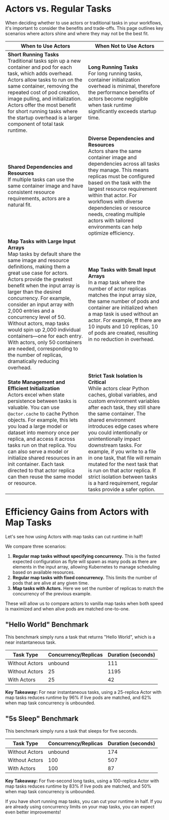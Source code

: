 # Actors vs. Regular Tasks

When deciding whether to use actors or traditional tasks in your workflows, it's important to consider the benefits 
and trade-offs. This page outlines key scenarios where actors shine and where they may not be the best fit.

| <span style="font-size:16px;">When to Use Actors</span>                                                                                                                                                                                                                                                                                                                                                                                                                                                                                                    | <span style="font-size:16px;">When Not to Use Actors</span>                                                                                                                                                                                                                                                                                                                                                                                                                                                                                                   |
|------------------------------------------------------------------------------------------------------------------------------------------------------------------------------------------------------------------------------------------------------------------------------------------------------------------------------------------------------------------------------------------------------------------------------------------------------------------------------------------------------------------------------------------------------------|---------------------------------------------------------------------------------------------------------------------------------------------------------------------------------------------------------------------------------------------------------------------------------------------------------------------------------------------------------------------------------------------------------------------------------------------------------------------------------------------------------------------------------------------------------------|
| **Short Running Tasks**<br>Traditional tasks spin up a new container and pod for each task, which adds overhead. Actors allow tasks to run on the same container, removing the repeated cost of pod creation, image pulling, and initialization. Actors offer the most benefit for short running tasks where the startup overhead is a larger component of total task runtime.                                                                                                                                                                             | **Long Running Tasks**<br>For long running tasks, container initialization overhead is minimal, therefore the performance benefits of actors become negligible when task runtime significantly exceeds startup time.                                                                                                                                                                                                                                                                                                                                          |
| **Shared Dependencies and Resources**<br>If multiple tasks can use the same container image and have consistent resource requirements, actors are a natural fit.                                                                                                                                                                                                                                                                                                                                                                                           | **Diverse Dependencies and Resources**<br>Actors share the same container image and dependencies across all tasks they manage. This means replicas must be configured based on the task with the largest resource requirement within that actor. For workflows with diverse dependencies or resource needs, creating multiple actors with tailored environments can help optimize efficiency.                                                                                                                                                                                                                                                                                                                 |
| **Map Tasks with Large Input Arrays**<br>Map tasks by default share the same image and resource definitions, making them a great use case for actors. Actors provide the greatest benefit when the input array is larger than the desired concurrency. For example, consider an input array with 2,000 entries and a concurrency level of 50. Without actors, map tasks would spin up 2,000 individual containers—one for each entry. With actors, only 50 containers are needed, corresponding to the number of replicas, dramatically reducing overhead. | **Map Tasks with Small Input Arrays**<br>In a map task where the number of actor replicas matches the input array size, the same number of pods and container are initialized when a map task is used without an actor. For example, ff there are 10 inputs and 10 replicas, 10 of pods are created, resulting in no reduction in overhead.                                                                                                                                                                                                                   |
| **State Management and Efficient Initialization**<br>Actors excel when state persistence between tasks is valuable. You can use `@actor.cache` to cache Python objects. For example, this lets you load a large model or dataset into memory once per replica, and access it across tasks run on that replica. You can also serve a model or initialize shared resources in an init container. Each task directed to that actor replica can then reuse the same model or resource.                                                                 | **Strict Task Isolation Is Critical**<br>While actors clear Python caches, global variables, and custom environment variables after each task, they still share the same container. The shared environment introduces edge cases where you could intentionally or unintentionally impact downstream tasks. For example, if you write to a file in one task, that file will remain mutated for the next task that is run on that actor replica. If strict isolation between tasks is a hard requirement, regular tasks provide a safer option. |


# Efficiency Gains from Actors with Map Tasks

Let's see how using Actors with map tasks can cut runtime in half!

We compare three scenarios:
1. **Regular map tasks without specifying concurrency.** This is the fasted expected configuration as flyte will spawn as many pods as there are elements in the input array, allowing Kubernetes to manage scheduling based on available resources.
2. **Regular map tasks with fixed concurrency.** This limits the number of pods that are alive at any given time.
3. **Map tasks with Actors.** Here we set the number of replicas to match the concurrency of the previous example.

These will allow us to compare actors to vanilla map tasks when both speed is maximized and when alive pods are matched one-to-one.


## "Hello World" Benchmark
This benchmark simply runs a task that returns "Hello World", which is a near instantaneous task.

| Task Type          | Concurrency/Replicas | Duration (seconds) |
|--------------------|----------------------|--------------------|
| Without Actors     | unbound                    | 111                |
| Without Actors     | 25                   | 1195               |
| With Actors        | 25                   | 42                 |

**Key Takeaway:** For near instantaneous tasks, using a 25-replica Actor with map tasks reduces runtime by 96% if live pods are matched, and 62% when map task concurrency is unbounded.

## "5s Sleep" Benchmark
This benchmark simply runs a task that sleeps for five seconds.

| Task Type          | Concurrency/Replicas | Duration (seconds) |
|--------------------|----------|--------------------|
| Without Actors     | unbound        | 174                |
| Without Actors     | 100      | 507                |
| With Actors        | 100      | 87                 |

**Key Takeaway:** For five-second long tasks, using a 100-replica Actor with map tasks reduces runtime by 83% if live pods are matched, and 50% when map task concurrency is unbounded.

If you have short running map tasks, you can cut your runtime in half. If you are already using concurrency limits on your map tasks, you can expect even better improvements!